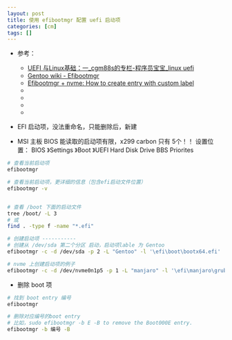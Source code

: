 ```yaml
---
layout: post
title: 使用 efibootmgr 配置 uefi 启动项
categories: [cm]
tags: []
---
```


* 参考： 
    * [UEFI 与Linux基础：一_cgm88s的专栏-程序员宝宝_linux uefi](https://www.cxybb.com/article/cgm88s/91830509)
    * [Gentoo wiki - Efibootmgr](https://wiki.gentoo.org/wiki/Efibootmgr)
    * [Efibootmgr + nvme: How to create entry with custom label](https://ask.fedoraproject.org/t/efibootmgr-nvme-how-to-create-entry-with-custom-label/19757/2)
    * []()
    * []()
    * []()
    * []()




* EFI 启动项，没法重命名，只能删除后，新建
* MSI 主板 BIOS 能读取的启动项有限，x299 carbon 只有 5个！！
    设置位置： BIOS 》Settings 》Boot 》UEFI Hard Disk Drive BBS Priorites


~~~bash
# 查看当前启动项
efibootmgr

# 查看当前启动项，更详细的信息（包含efi启动文件位置）
efibootmgr -v


# 查看 /boot 下面的启动文件
tree /boot/ -L 3
# 或
find . -type f -name "*.efi"

# 创建启动项 -----------
# 创建从 /dev/sda 第二个分区 启动，启动项lable 为 Gentoo
efibootmgr -c -d /dev/sda -p 2 -L "Gentoo" -l '\efi\boot\bootx64.efi'

# nvme 上创建启动项的例子
efibootmgr -c -d /dev/nvme0n1p5 -p 1 -L "manjaro" -l '\efi\manjaro\grubx64.efi'
~~~


* 删除 boot 项

~~~sh
# 找到 boot entry 编号
efibootmgr

# 删除对应编号的boot entry
# 比如，sudo efibootmgr -b E -B to remove the Boot000E entry.
efibootmgr -b 编号 -B
~~~























